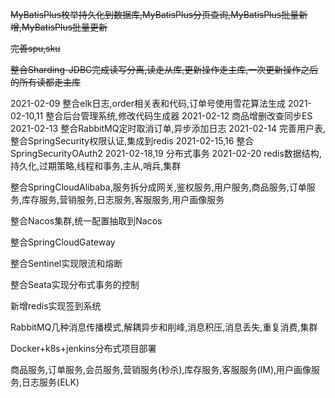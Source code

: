 
~~MyBatisPlus枚举持久化到数据库,MyBatisPlus分页查询,MyBatisPlus批量新增,MyBatisPlus批量更新~~

~~完善spu,sku~~

~~整合Sharding-JDBC完成读写分离,读走从库,更新操作走主库,一次更新操作之后的所有读都走主库~~

2021-02-09
整合elk日志,order相关表和代码,订单号使用雪花算法生成
2021-02-10,11
整合后台管理系统,修改代码生成器
2021-02-12
商品增删改查同步ES
2021-02-13
整合RabbitMQ定时取消订单,异步添加日志
2021-02-14
完善用户表,整合SpringSecurity权限认证,集成到redis
2021-02-15,16
整合SpringSecurityOAuth2
2021-02-18,19
分布式事务
2021-02-20
redis数据结构,持久化,过期策略,线程和事务,主从,哨兵,集群

整合SpringCloudAlibaba,服务拆分成网关,鉴权服务,用户服务,商品服务,订单服务,库存服务,营销服务,日志服务,客服服务,用户画像服务

整合Nacos集群,统一配置抽取到Nacos

整合SpringCloudGateway

整合Sentinel实现限流和熔断

整合Seata实现分布式事务的控制

新增redis实现签到系统

RabbitMQ几种消息传播模式,解耦异步和削峰,消息积压,消息丢失,重复消费,集群

Docker+k8s+jenkins分布式项目部署

商品服务,订单服务,会员服务,营销服务(秒杀),库存服务,客服服务(IM),用户画像服务,日志服务(ELK)



